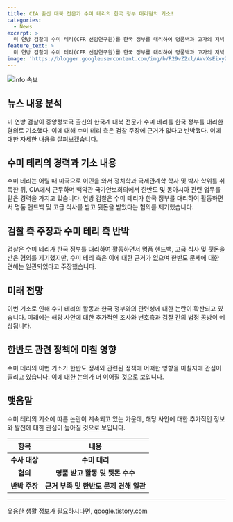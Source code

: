 ```yaml
---
title: CIA 출신 대북 전문가 수미 테리의 한국 정부 대리혐의 기소!
categories:
  - News
excerpt: >
  미 연방 검찰이 수미 테리(CFR 선임연구원)를 한국 정부를 대리하여 명품백과 고가의 저녁 식사 등을 받고 활동한 혐의로 기소했다. 수미 테리 측은 검찰 주장을 반박하며 한반도 문제의 견해가 일관된다고 주장했다. 그는 CIA 출신으로, 한국 정부를 엄격히 비판했다고 주장했다. 변호인은 검찰의 주장이 근거가 없다며 미국 정부에 수년간 봉사한 전문가로의 공로가 왜곡된 것이라고 주장하고 있다. (150자)
feature_text: >
  미 연방 검찰이 수미 테리(CFR 선임연구원)를 한국 정부를 대리하여 명품백과 고가의 저녁 식사 등을 받고 활동한 혐의로 기소했다. 수미 테리 측은 검찰 주장을 반박하며 한반도 문제의 견해가 일관된다고 주장했다. 그는 CIA 출신으로, 한국 정부를 엄격히 비판했다고 주장했다. 변호인은 검찰의 주장이 근거가 없다며 미국 정부에 수년간 봉사한 전문가로의 공로가 왜곡된 것이라고 주장하고 있다. (150자)
image: 'https://blogger.googleusercontent.com/img/b/R29vZ2xl/AVvXsEixyZcFfHzMRdzZMjFBmAUKJYCLCGyLL1o632UiGVXcaFdKo_bkvkuCioo0uUKlGfBVcT3P84aROyZIXSBEx3Aw5nCQ3pTgDom1WDC4m8eifvWiAmWEEVb4x6G_l8C0QH225ldMjyaFvpxGEBGNO37VmDTDMHGhJPq73UglMfDca1-0aw/s1600/blogspot.png'
---
```


<p><img src="https://blogger.googleusercontent.com/img/b/R29vZ2xl/AVvXsEixyZcFfHzMRdzZMjFBmAUKJYCLCGyLL1o632UiGVXcaFdKo_bkvkuCioo0uUKlGfBVcT3P84aROyZIXSBEx3Aw5nCQ3pTgDom1WDC4m8eifvWiAmWEEVb4x6G_l8C0QH225ldMjyaFvpxGEBGNO37VmDTDMHGhJPq73UglMfDca1-0aw/s1600/blogspot.png" alt="info 속보" /></p>

<h2 data-ke-size="size26">뉴스 내용 분석</h2>

<p data-ke-size="size16">미 연방 검찰이 중앙정보국 출신의 한국계 대북 전문가 수미 테리를 한국 정부를 대리한 혐의로 기소했다. 이에 대해 수미 테리 측은 검찰 주장에 근거가 없다고 반박했다. 이에 대한 자세한 내용을 살펴보겠습니다.</p>

<h2 data-ke-size="size26">수미 테리의 경력과 기소 내용</h2>

<p data-ke-size="size16">수미 테리는 어릴 때 미국으로 이민을 와서 정치학과 국제관계학 학사 및 박사 학위를 취득한 뒤, CIA에서 근무하며 백악관 국가안보회의에서 한반도 및 동아시아 관련 업무를 맡은 경력을 가지고 있습니다. 연방 검찰은 수미 테리가 한국 정부를 대리하여 활동하면서 명품 핸드백 및 고급 식사를 받고 뒷돈을 받았다는 혐의를 제기했습니다.</p>

<h2 data-ke-size="size26">검찰 측 주장과 수미 테리 측 반박</h2>

<p data-ke-size="size16">검찰은 수미 테리가 한국 정부를 대리하여 활동하면서 명품 핸드백, 고급 식사 및 뒷돈을 받은 혐의를 제기했지만, 수미 테리 측은 이에 대한 근거가 없으며 한반도 문제에 대한 견해는 일관되었다고 주장했습니다.</p>

<h2 data-ke-size="size26">미래 전망</h2>

<p data-ke-size="size16">이번 기소로 인해 수미 테리의 활동과 한국 정부와의 관련성에 대한 논란이 확산되고 있습니다. 미래에는 해당 사안에 대한 추가적인 조사와 변호측과 검찰 간의 법정 공방이 예상됩니다.</p>

<h2 data-ke-size="size26">한반도 관련 정책에 미칠 영향</h2>

<p data-ke-size="size16">수미 테리의 이번 기소가 한반도 정세와 관련된 정책에 어떠한 영향을 미칠지에 관심이 쏠리고 있습니다. 이에 대한 논의가 더 이어질 것으로 보입니다.</p>

<h2 data-ke-size="size26">맺음말</h2>

<p data-ke-size="size16">수미 테리의 기소에 따른 논란이 계속되고 있는 가운데, 해당 사안에 대한 추가적인 정보와 발전에 대한 관심이 높아질 것으로 보입니다.</p>

<table>
  <thead>
    <tr>
      <th style="text-align: center;">항목</th>
      <th style="text-align: center;">내용</th>
    </tr>
  </thead>
  <tbody>
    <tr>
      <td style="text-align: center; height: 17px;"><b>수사 대상</b></td>
      <td style="text-align: center; height: 17px;"><b>수미 테리</b></td>
    </tr>
    <tr>
      <td style="text-align: center; height: 17px;"><b>혐의</b></td>
      <td style="text-align: center; height: 17px;"><b>명품 받고 활동 및 뒷돈 수수</b></td>
    </tr>
    <tr>
      <td style="text-align: center; height: 17px;"><b>반박 주장</b></td>
      <td style="text-align: center; height: 17px;"><b>근거 부족 및 한반도 문제 견해 일관</b></td>
    </tr>
  </tbody>
</table>

<hr>
유용한 생활 정보가 필요하시다면, <a href="https://qoogle.tistory.com" rel="dofollow">qoogle.tistory.com</a>


